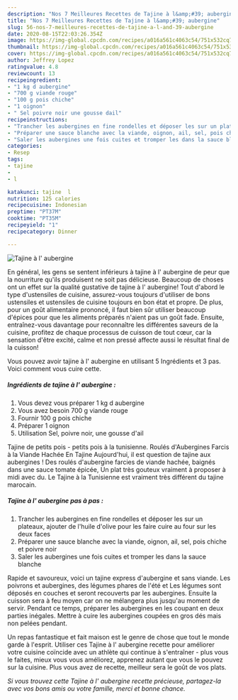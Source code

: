 ```yaml
---
description: "Nos 7 Meilleures Recettes de Tajine à l&amp;#39; aubergine"
title: "Nos 7 Meilleures Recettes de Tajine à l&amp;#39; aubergine"
slug: 56-nos-7-meilleures-recettes-de-tajine-a-l-and-39-aubergine
date: 2020-08-15T22:03:26.354Z
image: https://img-global.cpcdn.com/recipes/a016a561c4063c54/751x532cq70/tajine-a-l-aubergine-photo-principale-de-la-recette.jpg
thumbnail: https://img-global.cpcdn.com/recipes/a016a561c4063c54/751x532cq70/tajine-a-l-aubergine-photo-principale-de-la-recette.jpg
cover: https://img-global.cpcdn.com/recipes/a016a561c4063c54/751x532cq70/tajine-a-l-aubergine-photo-principale-de-la-recette.jpg
author: Jeffrey Lopez
ratingvalue: 4.8
reviewcount: 13
recipeingredient:
- "1 kg d aubergine"
- "700 g viande rouge"
- "100 g pois chiche"
- "1 oignon"
- " Sel poivre noir une gousse dail"
recipeinstructions:
- "Trancher les aubergines en fine rondelles et déposer les sur un plateaux, ajouter de l&#39;huile d&#39;olive pour les faire cuire au four sur les deux faces"
- "Préparer une sauce blanche avec la viande, oignon, ail, sel, pois chiche et poivre noir"
- "Saler les aubergines une fois cuites et tromper les dans la sauce blanche"
categories:
- Resep
tags:
- tajine
- 
- l

katakunci: tajine  l 
nutrition: 125 calories
recipecuisine: Indonesian
preptime: "PT37M"
cooktime: "PT35M"
recipeyield: "1"
recipecategory: Dinner

---
```



![Tajine à l&#39; aubergine](https://img-global.cpcdn.com/recipes/a016a561c4063c54/751x532cq70/tajine-a-l-aubergine-photo-principale-de-la-recette.jpg)

En général, les gens se sentent inférieurs à tajine à l&#39; aubergine de peur que la nourriture qu'ils produisent ne soit pas délicieuse. Beaucoup de choses ont un effet sur la qualité gustative de tajine à l&#39; aubergine! Tout d'abord le type d'ustensiles de cuisine, assurez-vous toujours d'utiliser de bons ustensiles et ustensiles de cuisine toujours en bon état et propre. De plus, pour un goût alimentaire prononcé, il faut bien sûr utiliser beaucoup d'épices pour que les aliments préparés n'aient pas un goût fade. Ensuite, entraînez-vous davantage pour reconnaître les différentes saveurs de la cuisine, profitez de chaque processus de cuisson de tout cœur, car la sensation d'être excité, calme et non pressé affecte aussi le résultat final de la cuisson!

<!--inarticleads1-->

Vous pouvez avoir tajine à l&#39; aubergine en utilisant 5 Ingrédients et 3 pas. Voici comment vous cuire cette.

##### Ingrédients de tajine à l&#39; aubergine :

1. Vous devez vous préparer 1 kg d aubergine
1. Vous avez besoin 700 g viande rouge
1. Fournir 100 g pois chiche
1. Préparer 1 oignon
1. Utilisation  Sel, poivre noir, une gousse d&#39;ail


Tajine de petits pois - petits pois à la tunisienne. Roulés d&#39;Aubergines Farcis à la Viande Hachée En Tajine Aujourd&#39;hui, il est question de tajine aux aubergines ! Des roulés d&#39;aubergine farcies de viande hachée, baignés dans une sauce tomate épicée, Un plat très gouteux vraiment à proposer à midi avec du. Le Tajine à la Tunisienne est vraiment très différent du tajine marocain. 

<!--inarticleads2-->

##### Tajine à l&#39; aubergine pas à pas :

1. Trancher les aubergines en fine rondelles et déposer les sur un plateaux, ajouter de l&#39;huile d&#39;olive pour les faire cuire au four sur les deux faces
1. Préparer une sauce blanche avec la viande, oignon, ail, sel, pois chiche et poivre noir
1. Saler les aubergines une fois cuites et tromper les dans la sauce blanche


Rapide et savoureux, voici un tajine express d&#39;aubergine et sans viande. Les poivrons et aubergines, des légumes phares de l&#39;été et Les légumes sont déposés en couches et seront recouverts par les aubergines. Ensuite la cuisson sera à feu moyen car on ne mélangera plus jusqu&#39;au moment de servir. Pendant ce temps, préparer les aubergines en les coupant en deux parties inégales. Mettre à cuire les aubergines coupées en gros dés mais non pelées pendant. 

<!--inarticleads1-->

<p>
Un repas fantastique et fait maison est le genre de chose que tout le monde garde à l'esprit. Utiliser ces Tajine à l&#39; aubergine recette pour améliorer votre cuisine coïncide avec un athlète qui continue à s'entraîner - plus vous le faites, mieux vous vous améliorez, apprenez autant que vous le pouvez sur la cuisine. Plus vous avez de recette, meilleur sera le goût de vos plats.
</p>

<p>
<i>Si vous trouvez cette Tajine à l&#39; aubergine recette précieuse, partagez-la avec vos bons amis ou votre famille, merci et bonne chance.</i>
</p>
